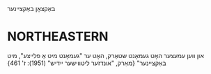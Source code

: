 באַקצאָן
באַקציינער

NORTHEASTERN
==============

און ווען עמעצער האָט געמאָנט שטאַרק, האָט ער "געמאָנט מיט אַ פּלייצע", מיט באַקציינער"
{מאַרק, "אונדזער ליטווישער ייִדיש" (1951): ז' 461}
